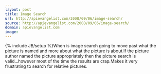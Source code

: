 ```yaml
---
layout: post
title: Image Search
url: http://apievangelist.com/2008/09/06/image-search/
source: http://apievangelist.com/2008/09/06/image-search/
domain: apievangelist.com
image: 
---
```

{% include JB/setup %}When is image search going to move past what the picture is named and more about what the picture is about.If the picture author named the picture appropriately then the picture search is valid...however most of the time the results are crap.Makes it very frustrating to search for relative pictures.